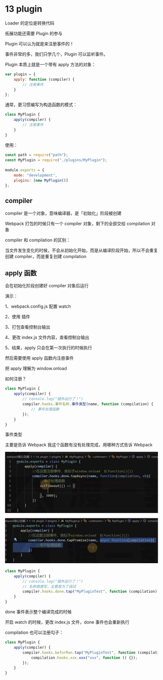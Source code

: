 # 13 plugin

Loader 的定位是转换代码

拓展功能还需要 Plugin 的参与

Plugin 可以认为就是来注册事件的！

事件非常的多，我们只学几个，Plugin 可以监听事件。

Plugin 本质上就是一个带有 apply 方法的对象：

```js
var plugin = {
    apply: function (compiler) {
        // 注册事件
    }
};
```

通常，更习惯编写为构造函数的模式：

```js
class MyPlugin {
    apply(compiler) {
        // 注册事件
    }
}
```

使用：

```js
const path = require("path");
const MyPlugin = require("./plugins/MyPlugin");

module.exports = {
    mode: "development",
    plugins: [new MyPlugin()]
};
```

## compiler

compiler 是一个对象，意味编译器，是「初始化」阶段被创建

Webpack 打包的时候只有一个 compiler 对象，剩下的全部交给 compilation 对象

compiler 和 compilation 的区别：

当文件发生变化的时候，不会从初始化开始，而是从编译阶段开始，所以不会重复创建 compiler，而是重复创建 compilation

## apply 函数

会在初始化阶段创建好 compiler 对象后运行

演示：

1、webpack.config.js 配置 watch

2、使用 插件

3、打包查看控制台输出

4、更改 index.js 文件内容，查看控制台输出

5、结果，apply 只会在第一次执行的时候执行

然后需要使用 apply 函数内注册事件

把 apply 理解为 window.onload

如何注册？

```js
class MyPlugin {
    apply(compiler) {
        // console.log("插件运行了！")
        compiler.hooks.事件名称.事件类型(name, function (compilation) {
            // 事件处理函数
        });
    }
}
```

事件类型

主要是告诉 Webpack 我这个函数有没有处理完成，用哪种方式告诉 Webpack

![](../README_files/Xnip2023-09-12_11-14-13.jpg)

![](../README_files/Xnip2023-09-12_11-14-39.jpg)

```js
class MyPlugin {
    apply(compiler) {
        // console.log("插件运行了！")
        // 名称随便写，主要是为了调试
        compiler.hooks.done.tap("MyPluginTest", function (compilation) {});
    }
}
```

done 事件表示整个编译完成的时候

开启 watch 的时候，更改 index.js 文件，done 事件也会重新执行

compilation 也可以注册勾子：

```js
class MyPlugin {
    apply(compiler) {
        compiler.hooks.beforRun.tap("MyPluginTest", function (compilation) {
            compilation.hooks.xxx.xxx("xxx", function () {});
        });
    }
}
```
